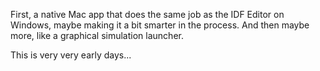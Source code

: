 First, a native Mac app that does the same job as the IDF Editor on Windows, maybe making it a bit smarter in the process.
And then maybe more, like a graphical simulation launcher.

This is very very early days...
